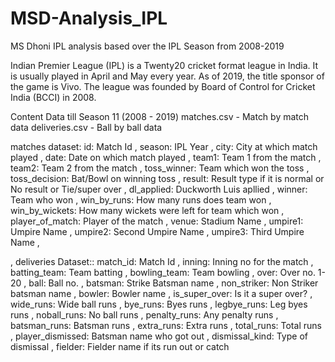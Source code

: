 # MSD-Analysis_IPL
MS Dhoni IPL analysis based over the IPL Season from 2008-2019



Indian Premier League (IPL) is a Twenty20 cricket format league in India. It is usually played in April and May every year. As of 2019, the title sponsor of the game is Vivo. The league was founded by Board of Control for Cricket India (BCCI) in 2008.

Content
Data till Season 11 (2008 - 2019)
matches.csv - Match by match data
deliveries.csv - Ball by ball data

matches dataset:
id: Match Id
,
season: IPL Year
,
city: City at which match played
,
date: Date on which match played
,
team1: Team 1 from the match
,
team2: Team 2 from the match
,
toss_winner: Team which won the toss
,
toss_decision: Bat/Bowl on winning toss
,
result: Result type if it is normal or No result or Tie/super over
,
dl_applied: Duckworth Luis apllied
,
winner: Team who won 
,
win_by_runs: How many runs does team won
,
win_by_wickets: How many wickets were left for team which won
,
player_of_match: Player of the match
,
venue: Stadium Name
,
umpire1: Umpire Name
,
umpire2: Second Umpire Name
,
umpire3: Third Umpire Name
,

,
deliveries Dataset::
match_id: Match Id
,
inning: Inning no for the match
,
batting_team: Team batting
,
bowling_team: Team bowling
,
over: Over no. 1-20
,
ball: Ball no.
,
batsman: Strike Batsman name
,
non_striker: Non Striker batsman name
,
bowler: Bowler name
,
is_super_over: Is it a super over?
,
wide_runs: Wide ball runs
,
bye_runs: Byes runs
,
legbye_runs: Leg byes runs
,
noball_runs: No ball runs
,
penalty_runs: Any penalty runs
,
batsman_runs: Batsman runs
,
extra_runs: Extra runs
,
total_runs: Total runs
,
player_dismissed: Batsman name who got out
,
dismissal_kind: Type of dismissal
,
fielder: Fielder name if its run out or catch
